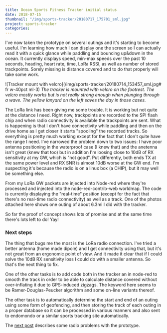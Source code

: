 ```yaml
---
title: Ocean Sports Fitness Tracker initial status
date: 2018-07-15
thumbnail: "/img/sports-tracker/20180717_175701_sml.jpg"
project: sports-tracker
categories:
---
```


I've now taken the prototype on several outings and it's starting to
become useful. I'm learning how much I can display one the screen so
I can actually read it with a quick glance while paddling and bouncing
up&down in the ocean. It currently displays speed, min-max speeds over
the past 10 seconds, heading, heart rate, time, LoRa RSSI, as well as
number of stored trackpoints. Sorely missing is distance covered and to
do that properly will take some work.

![Tracker mount with velcro](/img/sports-tracker/20180714_153457_sml.jpg# fr w-40pct ml-3)
_The tracker is mounted with velcro on the footrest. The velcro mostly
works but is not really strong enough when plunging through a wave. The
yellow lanyard on the left saves the day in those cases._

The LoRa link has been giving me some trouble. It is working but not
quite at the distance I need. Right now, trackpoints are recorded to the
SPI flash chip and when radio connectivity is available the trackpoints
are sent. What is happening is that I don't have connectivity while
paddling and then on the drive home as I get closer it starts "spooling"
the recorded tracks. So everything is pretty much working except for the
fact that I don't quite have the range I need. I've narrowed the problem
down to two issues: I have poor antenna positioning in the waterproof
case (I knew that) and the anetenna isn't great (knew that too) but in
addition I'm loosing close to 10dB of RX sensitivity at my GW, which is
"not good". Put differently, both ends TX at the same power level and
RX SNR is almost 10dB worse at the GW end. I'm suspecting it's because
the radio is on a linux box (a CHIP), but it may well be something else.

From my LoRa GW packets are injected into Node-red where they're processed
and injected into the node-red-contrib-web worldmap. The code is currently
displaying the "real-time" position (except for the fact that there's
no real-time radio connectivity) as well as a track. One of the photos
attached here shows one outing of about 6.3mi I did with the tracker.

So far the proof of concept shows lots of promise and at the same time
there's lots left to do! Yay!

### Next steps

The thing that bugs me the most is the LoRa radio connection. I've tried
a better antenna (home made dipole) and I get connectivity using that,
but it's not great from an ergonomic point of view. And it made it clear
that if I could solve the 10dB RX sensitivity loss I could do with a
smaller antenna. So that's the next thing to fix.

One of the other tasks is to add code both in the tracker an in node-red
to smooth the track in order to be able to calculate distance covered
without over-inflating it due to GPS-induced zigzags. The keyword here
seems to be Ramer-Douglas-Peucker algorithm and some on-line variants
thereof.

The other task is to automatically determine the start and end of an
outing using some form of geofencing, and then storing the track of each
outing in a proper database so it can be processed in various manners and
also sent to endomondo or a similar sports tracking site automatically.

The [next post](/2018/spi-kills-lora) describes some radio problems with the prototype.
